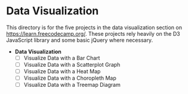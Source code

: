 # Data Visualization

This directory is for the five projects in the data visualization section on https://learn.freecodecamp.org/.
These projects rely heavily on the D3 JavaScript library and some basic jQuery where necessary.

- **Data Visualization**
	- [ ] Visualize Data with a Bar Chart
	- [ ] Visualize Data with a Scatterplot Graph
	- [ ] Visualize Data with a Heat Map
	- [ ] Visualize Data with a Choropleth Map
	- [ ] Visualize Data with a Treemap Diagram